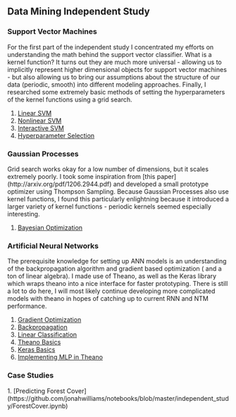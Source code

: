 <h2>Data Mining Independent Study</h2>


<h3>Support Vector Machines</h3>
<p>For the first part of the independent study I concentrated my efforts on understanding the math behind the support vector classifier. What is a kernel function?  It turns out they are much more universal - allowing us to implicitly represent higher dimensional objects for support vector machines - but also allowing us to bring our assumptions about the structure of our data (periodic, smooth) into different modeling approaches.  Finally, I researched some extremely basic methods of setting the hyperparameters of the kernel functions using a grid search.
</p>

1. [Linear SVM](https://github.com/jonahwilliams/notebooks/blob/master/independent_study/SupportVectorMachines.ipynb)
2. [Nonlinear SVM](https://github.com/jonahwilliams/notebooks/blob/master/independent_study/KernelMethodsII.ipynb)
3. [Interactive SVM](http://bl.ocks.org/jonahwilliams/e3eef13a85774df70e18)
4. [Hyperparameter Selection](https://github.com/jonahwilliams/notebooks/blob/master/independent_study/HyperParameterSelection.ipynb)


<h3>Gaussian Processes</h3>
Grid search works okay for a low number of dimensions, but it scales extremely poorly.  I took some inspiration from [this paper](http://arxiv.org/pdf/1206.2944.pdf) and developed a small prototype optimizer using Thompson Sampling.  Because Gaussian Processes also use kernel functions, I found this particularly enlightning because it introduced a larger variety of kernel functions - periodic kernels seemed especially interesting.

1. [Bayesian Optimization](https://github.com/jonahwilliams/notebooks/blob/master/independent_study/BayesianOptimization.ipynb)


<h3>Artificial Neural Networks</h3>
The prerequisite knowledge for setting up ANN models is an understanding of the backpropagation algorithm and gradient based optimization ( and a ton of linear algebra).  I made use of Theano, as well as the Keras library which wraps theano into a nice interface for faster prototyping.  There is still a lot to do here, I will most likely continue developing more complicated models with theano in hopes of catching up to current RNN and NTM performance.

1. [Gradient Optimization](https://github.com/jonahwilliams/notebooks/blob/master/independent_study/GradientBasedOptimization.ipynb)
2. [Backpropagation](https://github.com/jonahwilliams/notebooks/blob/master/independent_study/Backpropagation.ipynb)
3. [Linear Classification](https://github.com/jonahwilliams/notebooks/blob/master/networks/LinearClassification.ipynb)
3. [Theano Basics](https://github.com/jonahwilliams/notebooks/blob/master/independent_study/TheanoBasics.ipynb)
4. [Keras Basics](https://github.com/jonahwilliams/notebooks/blob/master/networks/KerasNet.ipynb)
5. [Implementing MLP in Theano](https://github.com/jonahwilliams/notebooks/blob/master/independent_study/MultiLayerPerceptron.ipynb)

<h3>Case Studies</h3>
1. [Predicting Forest Cover](https://github.com/jonahwilliams/notebooks/blob/master/independent_study/ForestCover.ipynb)
